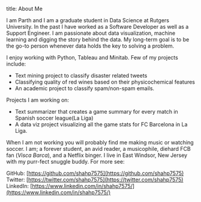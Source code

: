 title: About Me

I am Parth and I am a graduate student in Data Science at Rutgers University. In the past I have worked as a Software Developer as well as a Support Engineer. I am passionate about data visualization, machine learning and digging the story behind the data. My long-term goal is to be the go-to person whenever data holds the key to solving a problem.

I enjoy working with Python, Tableau and Minitab.
Few of my projects include:

- Text mining project to classify disaster related tweets
- Classifying quality of red wines based on their physicochemical features
- An academic project to classify spam/non-spam emails.

Projects I am working on:

- Text summarizer that creates a game summary for every match in Spanish soccer league(La Liga)
- A data viz project visualizing all the game stats for FC Barcelona in La Liga.

When I am not working you will probably find me making music or watching soccer. I am; a forever student, an avid reader, a musicophile,  diehard FCB fan (*Visca Barca*), and a Netflix binger. I live in East Windsor, New Jersey with my purr-fect snuggle buddy. For more see:

GitHub: [https://github.com/shahp7575](https://github.com/shahp7575)
Twitter: [https://twitter.com/shahp7575](https://twitter.com/shahp7575)
LinkedIn: [https://www.linkedin.com/in/shahp7575/](https://www.linkedin.com/in/shahp7575/)